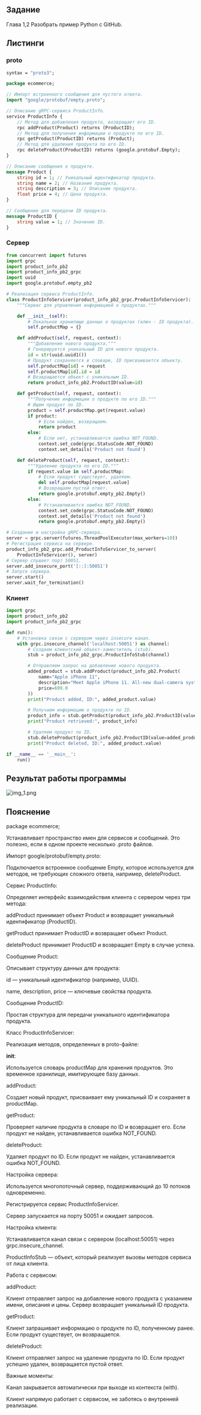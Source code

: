 ## Задание
Глава 1,2
Разобрать пример Python с GitHub.

## Листинги
### proto
```proto
syntax = "proto3";

package ecommerce;

// Импорт встроенного сообщения для пустого ответа.
import "google/protobuf/empty.proto";

// Описание gRPC-сервиса ProductInfo.
service ProductInfo {
    // Метод для добавления продукта, возвращает его ID.
    rpc addProduct(Product) returns (ProductID);
    // Метод для получения информации о продукте по его ID.
    rpc getProduct(ProductID) returns (Product);
    // Метод для удаления продукта по его ID.
    rpc deleteProduct(ProductID) returns (google.protobuf.Empty);
}

// Описание сообщения о продукте.
message Product {
    string id = 1; // Уникальный идентификатор продукта.
    string name = 2; // Название продукта.
    string description = 3; // Описание продукта.
    float price = 4; // Цена продукта.
}

// Сообщение для передачи ID продукта.
message ProductID {
    string value = 1; // Значение ID.
}
```
### Сервер
```python
from concurrent import futures
import grpc
import product_info_pb2
import product_info_pb2_grpc
import uuid
import google.protobuf.empty_pb2

# Реализация сервиса ProductInfo.
class ProductInfoServicer(product_info_pb2_grpc.ProductInfoServicer):
    """Сервис для управления информацией о продуктах."""

    def __init__(self):
        # Локальное хранилище данных о продуктах (ключ - ID продукта).
        self.productMap = {}

    def addProduct(self, request, context):
        """Добавление нового продукта."""
        # Генерируется уникальный ID для нового продукта.
        id = str(uuid.uuid1())
        # Продукт сохраняется в словаре, ID присваивается объекту.
        self.productMap[id] = request
        self.productMap[id].id = id
        # Возвращается объект с уникальным ID.
        return product_info_pb2.ProductID(value=id)

    def getProduct(self, request, context):
        """Получение информации о продукте по его ID."""
        # Ищем продукт по ID.
        product = self.productMap.get(request.value)
        if product:
            # Если найден, возвращаем.
            return product
        else:
            # Если нет, устанавливается ошибка NOT_FOUND.
            context.set_code(grpc.StatusCode.NOT_FOUND)
            context.set_details('Product not found')

    def deleteProduct(self, request, context):
        """Удаление продукта по его ID."""
        if request.value in self.productMap:
            # Если продукт существует, удаляем.
            del self.productMap[request.value]
            # Возвращаем пустой ответ.
            return google.protobuf.empty_pb2.Empty()
        else:
            # Устанавливается ошибка NOT_FOUND.
            context.set_code(grpc.StatusCode.NOT_FOUND)
            context.set_details('Product not found')
            return google.protobuf.empty_pb2.Empty()

# Создание и настройка gRPC-сервера.
server = grpc.server(futures.ThreadPoolExecutor(max_workers=10))
# Регистрация сервиса на сервере.
product_info_pb2_grpc.add_ProductInfoServicer_to_server(
    ProductInfoServicer(), server)
# Сервер слушает порт 50051.
server.add_insecure_port('[::]:50051')
# Запуск сервера.
server.start()
server.wait_for_termination()
```
### Клиент
```python
import grpc
import product_info_pb2
import product_info_pb2_grpc

def run():
    # Установка связи с сервером через insecure канал.
    with grpc.insecure_channel('localhost:50051') as channel:
        # Создаем клиентский объект-заместитель (stub).
        stub = product_info_pb2_grpc.ProductInfoStub(channel)

        # Отправляем запрос на добавление нового продукта.
        added_product = stub.addProduct(product_info_pb2.Product(
            name="Apple iPhone 11", 
            description="Meet Apple iPhone 11. All-new dual-camera system with Ultra Wide and Night mode.", 
            price=699.0
        ))
        print("Product added, ID:", added_product.value)

        # Получаем информацию о продукте по ID.
        product_info = stub.getProduct(product_info_pb2.ProductID(value=added_product.value))
        print("Product retrieved:", product_info)

        # Удаляем продукт по ID.
        stub.deleteProduct(product_info_pb2.ProductID(value=added_product.value))
        print("Product deleted, ID:", added_product.value)

if __name__ == '__main__':
    run()
```
## Результат работы программы
![img_1.png](img_1.png)

## Пояснение
package ecommerce;

Устанавливает пространство имен для сервисов и сообщений. Это полезно, если в одном проекте несколько .proto файлов.

Импорт google/protobuf/empty.proto:

Подключается встроенное сообщение Empty, которое используется для методов, не требующих сложного ответа, например, deleteProduct.

Сервис ProductInfo:

Определяет интерфейс взаимодействия клиента с сервером через три метода:

addProduct принимает объект Product и возвращает уникальный идентификатор (ProductID).

getProduct принимает ProductID и возвращает объект Product.

deleteProduct принимает ProductID и возвращает Empty в случае успеха.

Сообщение Product:

Описывает структуру данных для продукта:

id — уникальный идентификатор (например, UUID).

name, description, price — ключевые свойства продукта.

Сообщение ProductID:

Простая структура для передачи уникального идентификатора продукта.

Класс ProductInfoServicer:

Реализация методов, определенных в proto-файле:

__init__:

Используется словарь productMap для хранения продуктов. Это временное хранилище, имитирующее базу данных.

addProduct:

Создает новый продукт, присваивает ему уникальный ID и сохраняет в productMap.

getProduct:

Проверяет наличие продукта в словаре по ID и возвращает его. Если продукт не найден, устанавливается ошибка NOT_FOUND.

deleteProduct:

Удаляет продукт по ID. Если продукт не найден, устанавливается ошибка NOT_FOUND.

Настройка сервера:

Используется многопоточный сервер, поддерживающий до 10 потоков одновременно.

Регистрируется сервис ProductInfoServicer.

Сервер запускается на порту 50051 и ожидает запросов.

Настройка клиента:

Устанавливается канал связи с сервером (localhost:50051) через grpc.insecure_channel.

ProductInfoStub — объект, который реализует вызовы методов сервиса от лица клиента.

Работа с сервисом:

addProduct:

Клиент отправляет запрос на добавление нового продукта с указанием имени, описания и цены. Сервер возвращает уникальный ID продукта.

getProduct:

Клиент запрашивает информацию о продукте по ID, полученному ранее. Если продукт существует, он возвращается.

deleteProduct:

Клиент отправляет запрос на удаление продукта по ID. Если продукт успешно удален, возвращается пустой ответ.

Важные моменты:

Канал закрывается автоматически при выходе из контекста (with).

Клиент напрямую работает с сервисом, не заботясь о внутренней реализации.